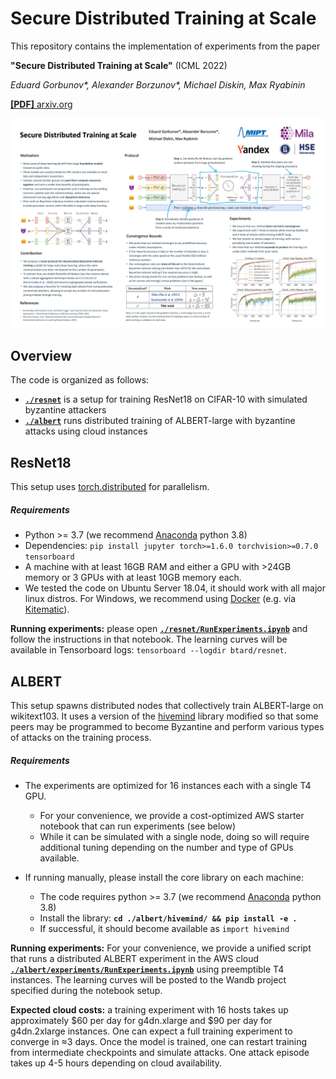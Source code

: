 # Secure Distributed Training at Scale

This repository contains the implementation of experiments from the paper

**"Secure Distributed Training at Scale"** (ICML 2022)

_Eduard Gorbunov*, Alexander Borzunov*, Michael Diskin, Max Ryabinin_

[**[PDF]** arxiv.org](https://arxiv.org/pdf/2106.11257)

<p align="center">
    <img src="https://github.com/yandex-research/btard/blob/main/img/btard_poster.png">
</p>

## Overview

The code is organized as follows:

- __[`./resnet`](./resnet)__ is a setup for training ResNet18 on CIFAR-10 with simulated byzantine attackers
- __[`./albert`](./albert)__ runs distributed training of ALBERT-large with byzantine attacks using cloud instances

## ResNet18

This setup uses [torch.distributed](https://pytorch.org/docs/stable/distributed.html) for parallelism.

##### Requirements
- Python >= 3.7 (we recommend [Anaconda](https://www.anaconda.com/products/individual) python 3.8)
- Dependencies: `pip install jupyter torch>=1.6.0 torchvision>=0.7.0 tensorboard`
- A machine with at least 16GB RAM and either a GPU with >24GB memory or 3 GPUs with at least 10GB memory each.
- We tested the code on Ubuntu Server 18.04, it should work with all major linux distros. For Windows, we recommend using [Docker](https://www.docker.com/) (e.g. via [Kitematic](https://kitematic.com/)).

__Running experiments:__ please open __[`./resnet/RunExperiments.ipynb`](./resnet/RunExperiments.ipynb)__ and follow the instructions in that notebook.
The learning curves will be available in Tensorboard logs: `tensorboard --logdir btard/resnet`.

## ALBERT

This setup spawns distributed nodes that collectively train ALBERT-large on wikitext103. It uses a version of the [hivemind](https://github.com/learning-at-home/hivemind) library modified so that some peers may be programmed to become Byzantine and perform various types of attacks on the training process.

##### Requirements

- The experiments are optimized for 16 instances each with a single T4 GPU.
  - For your convenience, we provide a cost-optimized AWS starter notebook that can run experiments (see below)
  - While it can be simulated with a single node, doing so will require additional tuning depending on the number and type of GPUs available.

- If running manually, please install the core library on each machine:
  - The code requires python >= 3.7 (we recommend [Anaconda](https://www.anaconda.com/products/individual) python 3.8)
  - Install the library: __`cd ./albert/hivemind/ && pip install -e .`__
  - If successful, it should become available as `import hivemind`

__Running experiments:__ For your convenience, we provide a unified script that runs a distributed ALBERT experiment in the AWS cloud __[`./albert/experiments/RunExperiments.ipynb`](./albert/experiments/RunExperiments.ipynb)__ using preemptible T4 instances.
The learning curves will be posted to the Wandb project specified during the notebook setup.

__Expected cloud costs:__ a training experiment with 16 hosts takes up approximately $60 per day for g4dn.xlarge and $90 per day for g4dn.2xlarge instances. One can expect a full training experiment to converge in ≈3 days. Once the model is trained, one can restart training from intermediate checkpoints and simulate attacks. One attack episode takes up 4-5 hours depending on cloud availability.
